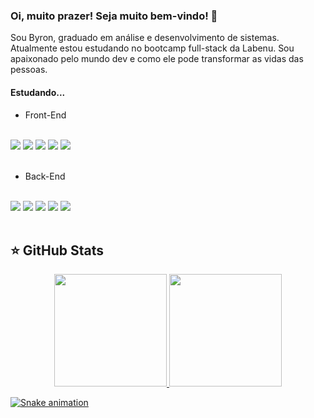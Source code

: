 ### Oi, muito prazer! Seja muito bem-vindo! 👋

Sou Byron, graduado em análise e desenvolvimento de sistemas. Atualmente estou estudando no bootcamp full-stack da Labenu. Sou apaixonado pelo mundo dev e como ele pode transformar as vidas das pessoas.
<br />

#### Estudando...

* Front-End

<br />
<div style={ display: flex }>
<img src="https://img.shields.io/badge/HTML-239120?style=for-the-badge&logo=html5&logoColor=white" /> 
<img src="https://img.shields.io/badge/CSS3-1572B6?style=for-the-badge&logo=css3&logoColor=white" /> 
<img src="https://img.shields.io/badge/JavaScript-323330?style=for-the-badge&logo=javascript&logoColor=F7DF1E" />
<img src="https://img.shields.io/badge/React-20232A?style=for-the-badge&logo=react&logoColor=61DAFB">
<img src="https://img.shields.io/badge/styled--components-DB7093?style=for-the-badge&logo=styled-components&logoColor=white">
<div>
<br />

* Back-End

<br />
<div style={ display: flex }>
<img src="https://img.shields.io/badge/Node.js-43853D?style=for-the-badge&logo=node.js&logoColor=white" /> 
<img src="https://img.shields.io/badge/MySQL-00000F?style=for-the-badge&logo=mysql&logoColor=white" /> 
<img src="https://img.shields.io/badge/SQL-00000F?style=for-the-badge&logo=sql&logoColor=white" />
<img src="https://img.shields.io/badge/TypeScript-007ACC?style=for-the-badge&logo=typescript&logoColor=white">
<img src="https://img.shields.io/badge/Express.js-000000?style=for-the-badge&logo=express&logoColor=white">
</div>
 <br />


## ⭐️ GitHub Stats

<div align="center" style={ display: flex }>
<a href="https://github.com/byron-smith-nobrega">
<img height="180em" src="https://github-readme-stats.vercel.app/api?username=byron-smith-nobrega&show_icons=true&theme=dark&include_all_commits=true&count_private=true"/>
<img height="180em" src="https://github-readme-stats.vercel.app/api/top-langs/?username=byron-smith-nobrega&layout=compact&langs_count=6&theme=dark"/>
</div>
  
![Snake animation](https://github.com/byron-smith-nobrega/byron-smith-nobrega/blob/output/github-contribution-grid-snake.svg)



